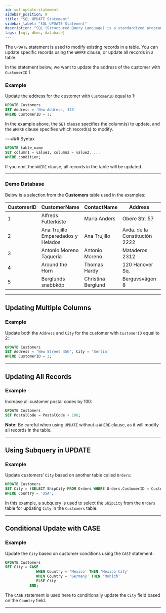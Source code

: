 ```yaml
---
id: sql-update-statement
sidebar_position: 9
title: "SQL UPDATE Statement"
sidebar_label: "SQL UPDATE Statement"
description: "SQL (Structured Query Language) is a standardized programming language for managing and manipulating relational databases."
tags: [sql, dbms, database]
---
```


The `UPDATE` statement is used to modify existing records in a table. You can update specific records using the `WHERE` clause, or update all records in a table.

In the statement below, we want to update the address of the customer with `CustomerID` 1.

### Example

Update the address for the customer with `CustomerID` equal to 1:

```sql
UPDATE Customers
SET Address = 'New Address, 123'
WHERE CustomerID = 1;
```

In the example above, the `SET` clause specifies the column(s) to update, and the `WHERE` clause specifies which record(s) to modify.

---### Syntax

```sql
UPDATE table_name
SET column1 = value1, column2 = value2, ...
WHERE condition;
```

If you omit the `WHERE` clause, all records in the table will be updated.

---

### Demo Database

Below is a selection from the **Customers** table used in the examples:

| CustomerID | CustomerName                       | ContactName        | Address                       | City        | PostalCode | Country |
| ---------- | ---------------------------------- | ------------------ | ----------------------------- | ----------- | ---------- | ------- |
| 1          | Alfreds Futterkiste                | Maria Anders       | Obere Str. 57                 | Berlin      | 12209      | Germany |
| 2          | Ana Trujillo Emparedados y Helados | Ana Trujillo       | Avda. de la Constitución 2222 | México D.F. | 05021      | Mexico  |
| 3          | Antonio Moreno Taquería            | Antonio Moreno     | Mataderos 2312                | México D.F. | 05023      | Mexico  |
| 4          | Around the Horn                    | Thomas Hardy       | 120 Hanover Sq.               | London      | WA1 1DP    | UK      |
| 5          | Berglunds snabbköp                 | Christina Berglund | Berguvsvägen 8                | Luleå       | S-958 22   | Sweden  |

---

## Updating Multiple Columns

### Example

Update both the `Address` and `City` for the customer with `CustomerID` equal to 2:

```sql
UPDATE Customers
SET Address = 'New Street 456', City = 'Berlin'
WHERE CustomerID = 2;
```

---

## Updating All Records

### Example

Increase all customer postal codes by 100:

```sql
UPDATE Customers
SET PostalCode = PostalCode + 100;
```

**Note:** Be careful when using `UPDATE` without a `WHERE` clause, as it will modify all records in the table.

---

## Using Subquery in UPDATE

### Example

Update customers’ `City` based on another table called `Orders`:

```sql
UPDATE Customers
SET City = (SELECT ShipCity FROM Orders WHERE Orders.CustomerID = Customers.CustomerID)
WHERE Country = 'USA';
```

In this example, a subquery is used to select the `ShipCity` from the `Orders` table for updating `City` in the `Customers` table.

---

## Conditional Update with CASE

### Example

Update the `City` based on customer conditions using the `CASE` statement:

```sql
UPDATE Customers
SET City = CASE
              WHEN Country = 'Mexico' THEN 'Mexico City'
              WHEN Country = 'Germany' THEN 'Munich'
              ELSE City
           END;
```

The `CASE` statement is used here to conditionally update the `City` field based on the `Country` field.

---
